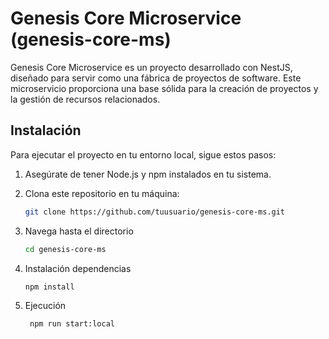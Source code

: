 # Genesis Core Microservice (genesis-core-ms)

Genesis Core Microservice es un proyecto desarrollado con NestJS, diseñado para servir como una fábrica de proyectos de software. Este microservicio proporciona una base sólida para la creación de proyectos y la gestión de recursos relacionados.

## Instalación

Para ejecutar el proyecto en tu entorno local, sigue estos pasos:

1. Asegúrate de tener Node.js y npm instalados en tu sistema.

2. Clona este repositorio en tu máquina:

   ```bash
   git clone https://github.com/tuusuario/genesis-core-ms.git

3. Navega hasta el directorio
    ```bash
    cd genesis-core-ms


4. Instalación dependencias
    ```bash
    npm install

5. Ejecución
   ```bash
    npm run start:local